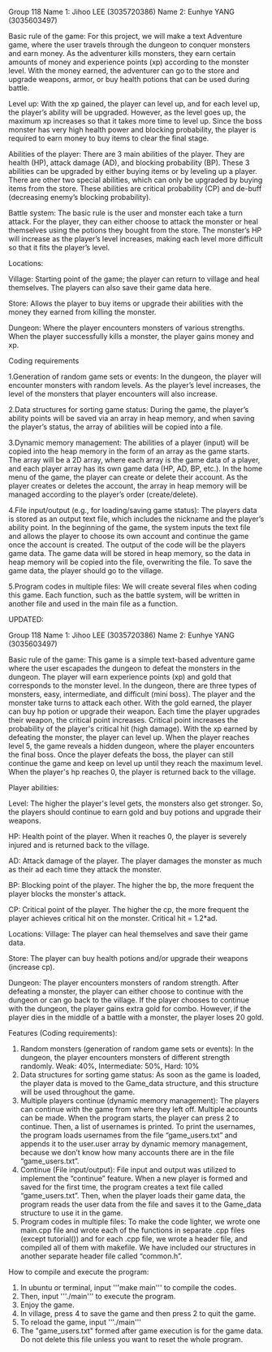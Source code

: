 Group 118
Name 1: Jihoo LEE (3035720386)
Name 2: Eunhye YANG (3035603497)

Basic rule of the game:
For this project, we will make a text Adventure game, where the user travels through the dungeon to conquer monsters and earn money. As the adventurer kills monsters, they earn certain amounts of money and experience points (xp) according to the monster level. With the money earned, the adventurer can go to the store and upgrade weapons, armor, or buy health potions that can be used during battle.

Level up:
With the xp gained, the player can level up, and for each level up, the player’s ability will be upgraded. However, as the level goes up, the maximum xp increases so that it takes more time to level up. Since the boss monster has very high health power and blocking probability, the player is required to earn money to buy items to clear the final stage.

Abilities of the player:
There are 3 main abilities of the player. They are health (HP), attack damage (AD), and blocking probability (BP). These 3 abilities can be upgraded by either buying items or by leveling up a player. There are other two special abilities, which can only be upgraded by buying items from the store. These abilities are critical probability (CP) and de-buff (decreasing enemy’s blocking probability).

Battle system:
The basic rule is the user and monster each take a turn attack. For the player, they can either choose to attack the monster or heal themselves using the potions they bought from the store. The monster’s HP will increase as the player’s level increases, making each level more difficult so that it fits the player’s level.

Locations:

Village: Starting point of the game; the player can return to village and heal themselves. The players can also save their game data here.

Store: Allows the player to buy items or upgrade their abilities with the money they earned from killing the monster.

Dungeon: Where the player encounters monsters of various strengths. When the player successfully kills a monster, the player gains money and xp.


Coding requirements

1.Generation of random game sets or events: In the dungeon, the player will encounter monsters with random levels. As the player’s level increases, the level of the monsters that player encounters will also increase.

2.Data structures for sorting game status: During the game, the player’s ability points will be saved via an array in heap memory, and when saving the player’s status, the array of abilities will be copied into a file.

3.Dynamic memory management: The abilities of a player (input) will be copied into the heap memory in the form of an array as the game starts. The array will be a 2D array, where each array is the game data of a player, and each player array has its own game data (HP, AD, BP, etc.). In the home menu of the game, the player can create or delete their account. As the player creates or deletes the account, the array in heap memory will be managed according to the player’s order (create/delete).

4.File input/output (e.g., for loading/saving game status): The players data is stored as an output text file, which includes the nickname and the player’s ability point. In the beginning of the game, the system inputs the text file and allows the player to choose its own account and continue the game once the account is created. The output of the code will be the players game data. The game data will be stored in heap memory, so the data in heap memory will be copied into the file, overwriting the file. To save the game data, the player should go to the village.

5.Program codes in multiple files: We will create several files when coding this game. Each function, such as the battle system, will be written in another file and used in the main file as a function.

UPDATED:

Group 118
Name 1: Jihoo LEE (3035720386)
Name 2: Eunhye YANG (3035603497)

Basic rule of the game:
This game is a simple text-based adventure game where the user escapades the dungeon to defeat the monsters in the dungeon. The player will earn experience points (xp) and gold that corresponds to the monster level. In the dungeon, there are three types of monsters, easy, intermediate, and difficult (mini boss). The player and the monster take turns to attack each other. With the gold earned, the player can buy hp potion or upgrade their weapon. Each time the player upgrades their weapon, the critical point increases. Critical point increases the probability of the player's critical hit (high damage). With the xp earned by defeating the monster, the player can level up. When the player reaches level 5, the game reveals a hidden dungeon, where the player encounters the final boss. Once the player defeats the boss, the player can still continue the game and keep on level up until they reach the maximum level. When the player's hp reaches 0, the player is returned back to the village.

Player abilities:

Level: The higher the player's level gets, the monsters also get stronger. So, the players should continue to earn gold and buy potions and upgrade their weapons.

HP: Health point of the player. When it reaches 0, the player is severely injured and is returned back to the village.

AD: Attack damage of the player. The player damages the monster as much as their ad each time they attack the monster.

BP: Blocking point of the player. The higher the bp, the more frequent the player blocks the monster's attack.

CP: Critical point of the player. The higher the cp, the more frequent the player achieves critical hit on the monster. Critical hit = 1.2*ad.

Locations:
Village: The player can heal themselves and save their game data.

Store: The player can buy health potions and/or upgrade their weapons (increase cp).

Dungeon: The player encounters monsters of random strength. After defeating a monster, the player can either choose to continue with the dungeon or can go back to the village. If the player chooses to continue with the dungeon, the player gains extra gold for combo. However, if the player dies in the middle of a battle with a monster, the player loses 20 gold.

Features (Coding requirements):
1. Random monsters (generation of random game sets or events): In the dungeon, the player encounters monsters of different strength randomly. Weak: 40%, Intermediate: 50%, Hard: 10%
2. Data structures for sorting game status: As soon as the game is loaded, the player data is moved to the Game_data structure, and this structure will be used throughout the game.
3. Multiple players continue (dynamic memory management): The players can continue with the game from where they left off. Multiple accounts can be made. When the program starts, the player can press 2 to continue. Then, a list of usernames is printed. To print the usernames, the program loads usernames from the file “game_users.txt” and appends it to the user.user array by dynamic memory management, because we don’t know how many accounts there are in the file “game_users.txt”.
4. Continue (File input/output): File input and output was utilized to implement the “continue” feature. When a new player is formed and saved for the first time, the program creates a text file called “game_users.txt”. Then, when the player loads their game data, the program reads the user data from the file and saves it to the Game_data structure to use it in the game.
5. Program codes in multiple files: To make the code lighter, we wrote one main.cpp file and wrote each of the functions in separate .cpp files (except tutorial()) and for each .cpp file, we wrote a header file, and compiled all of them with makefile. We have included our structures in another separate header file called “common.h”.

How to compile and execute the program:
1. In ubuntu or terminal, input '''make main''' to compile the codes.
2. Then, input '''./main''' to execute the program.
3. Enjoy the game.
4. In village, press 4 to save the game and then press 2 to quit the game.
5. To reload the game, input '''./main'''
6. The "game_users.txt" formed after game execution is for the game data. Do not delete this file unless you want to reset the whole program.
